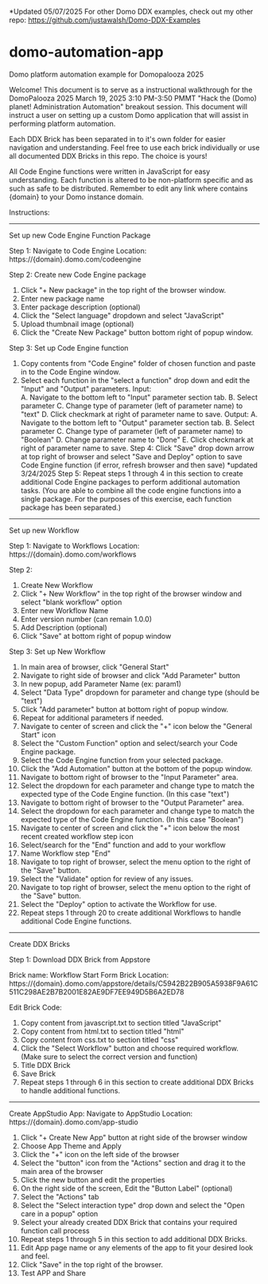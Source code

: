 *Updated 05/07/2025
For other Domo DDX examples, check out my other repo: https://github.com/justawalsh/Domo-DDX-Examples

# domo-automation-app
Domo platform automation example for Domopalooza 2025

Welcome!
This document is to serve as a instructional walkthrough for the DomoPalooza 2025 March 19, 2025 3:10 PM-3:50 PMMT "Hack the (Domo) planet! Administration Automation" breakout session.
This document will instruct a user on setting up a custom Domo application that will assist in performing platform automation.

Each DDX Brick has been separated in to it's own folder for easier navigation and understanding.
Feel free to use each brick individually or use all documented DDX Bricks in this repo. The choice is yours!

All Code Engine functions were written in JavaScript for easy understanding. Each function is altered to be non-platform specific and as such as safe to be distributed.
Remember to edit any link where contains {domain} to your Domo instance domain.

Instructions:
____________________________________________________________________________________
Set up new Code Engine Function Package

Step 1: 
Navigate to Code Engine 
Location: https://{domain}.domo.com/codeengine

Step 2: 
Create new Code Engine package

1.	Click "+ New package" in the top right of the browser window.
2.	Enter new package name
3.	Enter package description (optional)
4.	Click the "Select language" dropdown and select "JavaScript"
5.	Upload thumbnail image (optional)
6.	Click the "Create New Package" button bottom right of popup window.

Step 3: 
Set up Code Engine function
1.	Copy contents from "Code Engine" folder of chosen function and paste in to the Code Engine window.
2.	Select each function in the "select a function" drop down and edit the "Input" and "Output" parameters.
		Input:	
A.	Navigate to the bottom left to "Input" parameter section tab.
B.	Select parameter
C.	Change type of parameter (left of parameter name) to "text"
D.	Click checkmark at right of parameter name to save.
		Output: 
A.	Navigate to the bottom left to "Output" parameter section tab.
B.	Select parameter
C.	Change type of parameter (left of parameter name) to "Boolean"
D.	Change parameter name to "Done"
E.	Click checkmark at right of parameter name to save.
Step 4: 
Click "Save" drop down arrow at top right of browser and select "Save and Deploy" option to save Code Engine function (if error, refresh browser and then save) *updated 3/24/2025
Step 5: 
Repeat steps 1 through 4 in this section to create additional Code Engine packages to perform additional automation tasks.
	(You are able to combine all the code engine functions into a single package. For the purposes of this exercise, each function package has been separated.)
____________________________________________________________________________________


Set up new Workflow

Step 1: 
Navigate to Workflows
Location: https://{domain}.domo.com/workflows

Step 2:
1.	Create New Workflow
2.	Click "+ New Workflow" in the top right of the browser window and select "blank workflow" option
3.	Enter new Workflow Name
4.	Enter version number (can remain 1.0.0)
5.	Add Description (optional)
6.	Click "Save" at bottom right of popup window

Step 3: 
Set up New Workflow
1.	In main area of browser, click "General Start"
2.	Navigate to right side of browser and click "Add Parameter" button
3.	In new popup, add Parameter Name (ex: param1)
4.	Select "Data Type" dropdown for parameter and change type (should be "text")
5.	Click "Add parameter" button at bottom right of popup window.
6.	Repeat for additional parameters if needed.
7.	Navigate to center of screen and click the "+" icon below the "General Start" icon
8.	Select the "Custom Function" option and select/search your Code Engine package.
9.	Select the Code Engine function from your selected package.
10.	Click the "Add Automation" button at the bottom of the popup window.
11.	Navigate to bottom right of browser to the "Input Parameter" area.
12.	Select the dropdown for each parameter and change type to match the expected type of the Code Engine function. (In this case "text")
13.	Navigate to bottom right of browser to the "Output Parameter" area.
14.	Select the dropdown for each parameter and change type to match the expected type of the Code Engine function. (In this case "Boolean")
15.	Navigate to center of screen and click the "+" icon below the most recent created workflow step icon
16.	Select/search for the "End" function and add to your workflow
17.	Name Workflow step "End"
18.	Navigate to top right of browser, select the menu option to the right of the "Save" button.
19.	Select the "Validate" option for review of any issues.
20.	Navigate to top right of browser, select the menu option to the right of the "Save" button.
21.	Select the "Deploy" option to activate the Workflow for use.
22.	Repeat steps 1 through 20 to create additional Workflows to handle additional Code Engine functions.


____________________________________________________________________________________

Create DDX Bricks

Step 1: 
Download DDX Brick from Appstore

Brick name: 
Workflow Start Form
Brick Location: https://{domain}.domo.com/appstore/details/C5942B22B905A5938F9A61C511C298AE2B7B2001E82AE9DF7EE949D5B6A2ED78

Edit Brick Code:
1.	Copy content from javascript.txt to section titled "JavaScript"
2.	Copy content from html.txt to section titled "html"
3.	Copy content from css.txt to section titled "css"
4.	Click the "Select Workflow" button and choose required workflow. (Make sure to select the correct version and function)
5.	Title DDX Brick
6.	Save Brick
7.	Repeat steps 1 through 6 in this section to create additional DDX Bricks to handle additional functions.
____________________________________________________________________________________
Create AppStudio App:
Navigate to AppStudio
Location: https://{domain}.domo.com/app-studio
1.	Click "+ Create New App" button at right side of the browser window
2.	Choose App Theme and Apply
3.	Click the "+" icon on the left side of the browser
4.	Select the "button" icon from the "Actions" section and drag it to the main area of the browser
5.	Click the new button and edit the properties
6.	On the right side of the screen, Edit the "Button Label" (optional)
7.	Select the "Actions" tab
8.	Select the "Select interaction type" drop down and select the "Open care in a popup" option
9.	Select your already created DDX Brick that contains your required function call process
10.	Repeat steps 1 through 5 in this section to add additional DDX Bricks.
11.	Edit App page name or any elements of the app to fit your desired look and feel.
12.	Click "Save" in the top right of the browser.
13.	Test APP and Share
